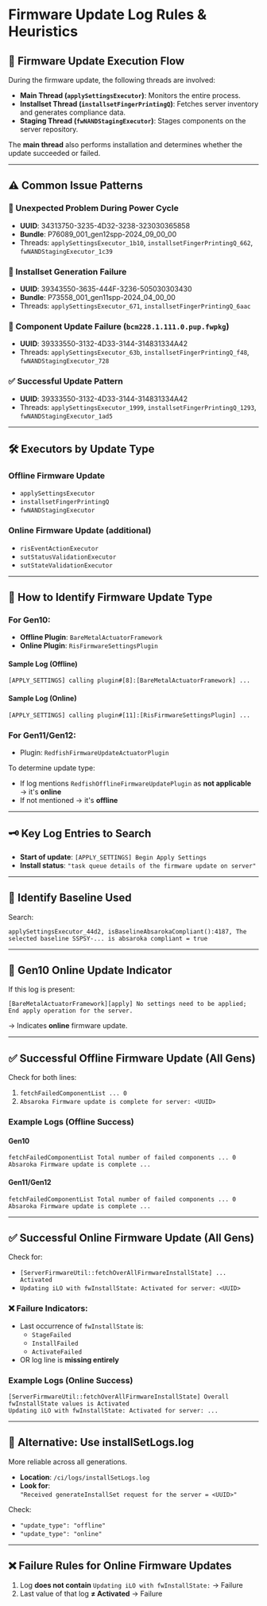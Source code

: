 
# Firmware Update Log Rules & Heuristics

## 🔁 Firmware Update Execution Flow

During the firmware update, the following threads are involved:

- **Main Thread (`applySettingsExecutor`)**: Monitors the entire process.
- **Installset Thread (`installsetFingerPrintingQ`)**: Fetches server inventory and generates compliance data.
- **Staging Thread (`fwNANDStagingExecutor`)**: Stages components on the server repository.

The **main thread** also performs installation and determines whether the update succeeded or failed.

---

## ⚠️ Common Issue Patterns

### 🔹 Unexpected Problem During Power Cycle
- **UUID**: 34313750-3235-4D32-3238-323030365858
- **Bundle**: P76089_001_gen12spp-2024_09_00_00
- Threads: `applySettingsExecutor_1b10`, `installsetFingerPrintingQ_662`, `fwNANDStagingExecutor_1c39`

### 🔹 Installset Generation Failure
- **UUID**: 39343550-3635-444F-3236-505030303430
- **Bundle**: P73558_001_gen11spp-2024_04_00_00
- Threads: `applySettingsExecutor_671`, `installsetFingerPrintingQ_6aac`

### 🔹 Component Update Failure (`bcm228.1.111.0.pup.fwpkg`)
- **UUID**: 39333550-3132-4D33-3144-314831334A42
- Threads: `applySettingsExecutor_63b`, `installsetFingerPrintingQ_f48`, `fwNANDStagingExecutor_728`

### ✅ Successful Update Pattern
- **UUID**: 39333550-3132-4D33-3144-314831334A42
- Threads: `applySettingsExecutor_1999`, `installsetFingerPrintingQ_1293`, `fwNANDStagingExecutor_1ad5`

---

## 🛠️ Executors by Update Type

### Offline Firmware Update
- `applySettingsExecutor`
- `installsetFingerPrintingQ`
- `fwNANDStagingExecutor`

### Online Firmware Update (additional)
- `risEventActionExecutor`
- `sutStatusValidationExecutor`
- `sutStateValidationExecutor`

---

## 🧭 How to Identify Firmware Update Type

### For Gen10:

- **Offline Plugin**: `BareMetalActuatorFramework`
- **Online Plugin**: `RisFirmwareSettingsPlugin`

#### Sample Log (Offline)
```
[APPLY_SETTINGS] calling plugin#[8]:[BareMetalActuatorFramework] ...
```

#### Sample Log (Online)
```
[APPLY_SETTINGS] calling plugin#[11]:[RisFirmwareSettingsPlugin] ...
```

### For Gen11/Gen12:

- Plugin: `RedfishFirmwareUpdateActuatorPlugin`

To determine update type:
- If log mentions `RedfishOfflineFirmwareUpdatePlugin` as **not applicable** → it's **online**
- If not mentioned → it's **offline**

---

## 🗝️ Key Log Entries to Search

- **Start of update**: `[APPLY_SETTINGS] Begin Apply Settings`
- **Install status**: `"task queue details of the firmware update on server"`

---

## 📌 Identify Baseline Used

Search:
```
applySettingsExecutor_44d2, isBaselineAbsarokaCompliant():4187, The selected baseline SSPSY-... is absaroka compliant = true
```

---

## 📍 Gen10 Online Update Indicator

If this log is present:
```
[BareMetalActuatorFramework][apply] No settings need to be applied; End apply operation for the server.
```
→ Indicates **online** firmware update.

---

## ✅ Successful Offline Firmware Update (All Gens)

Check for both lines:
1. `fetchFailedComponentList ... 0`
2. `Absaroka Firmware update is complete for server: <UUID>`

### Example Logs (Offline Success)

#### Gen10
```
fetchFailedComponentList Total number of failed components ... 0  
Absaroka Firmware update is complete ...
```

#### Gen11/Gen12
```
fetchFailedComponentList Total number of failed components ... 0  
Absaroka Firmware update is complete ...
```

---

## ✅ Successful Online Firmware Update (All Gens)

Check for:
- `[ServerFirmwareUtil::fetchOverAllFirmwareInstallState] ... Activated`
- `Updating iLO with fwInstallState: Activated for server: <UUID>`

### ❌ Failure Indicators:
- Last occurrence of `fwInstallState` is:
  - `StageFailed`
  - `InstallFailed`
  - `ActivateFailed`
- OR log line is **missing entirely**

### Example Logs (Online Success)
```
[ServerFirmwareUtil::fetchOverAllFirmwareInstallState] Overall fwInstallState values is Activated  
Updating iLO with fwInstallState: Activated for server: ...
```

---

## 🧾 Alternative: Use installSetLogs.log

More reliable across all generations.

- **Location**: `/ci/logs/installSetLogs.log`
- **Look for**:  
  `"Received generateInstallSet request for the server = <UUID>"`

Check:
- `"update_type": "offline"`
- `"update_type": "online"`

---

## ❌ Failure Rules for Online Firmware Updates

1. Log **does not contain** `Updating iLO with fwInstallState:` → Failure  
2. Last value of that log **≠ Activated** → Failure
